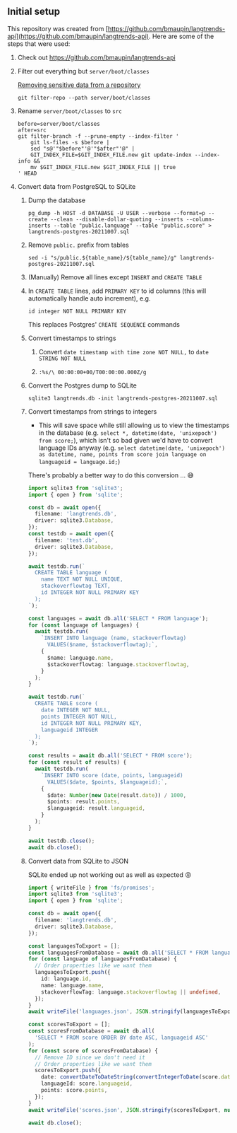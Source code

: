 ## Initial setup

This repository was created from [https://github.com/bmaupin/langtrends-api](https://github.com/bmaupin/langtrends-api). Here are some of the steps that were used:

1. Check out https://github.com/bmaupin/langtrends-api

1. Filter out everything but `server/boot/classes`

   [Removing sensitive data from a repository](https://docs.github.com/en/authentication/keeping-your-account-and-data-secure/removing-sensitive-data-from-a-repository)

   ```
   git filter-repo --path server/boot/classes
   ```

1. Rename `server/boot/classes` to `src`

   ```
   before=server/boot/classes
   after=src
   git filter-branch -f --prune-empty --index-filter '
       git ls-files -s $before |
       sed "s@'"$before"'@'"$after"'@" |
       GIT_INDEX_FILE=$GIT_INDEX_FILE.new git update-index --index-info &&
       mv $GIT_INDEX_FILE.new $GIT_INDEX_FILE || true
   ' HEAD
   ```

1. Convert data from PostgreSQL to SQLite

   1. Dump the database

      ```
      pg_dump -h HOST -d DATABASE -U USER --verbose --format=p --create --clean --disable-dollar-quoting --inserts --column-inserts --table "public.language" --table "public.score" > langtrends-postgres-20211007.sql
      ```

   1. Remove `public.` prefix from tables

      ```
      sed -i "s/public.${table_name}/${table_name}/g" langtrends-postgres-20211007.sql
      ```

   1. (Manually) Remove all lines except `INSERT` and `CREATE TABLE`

   1. In `CREATE TABLE` lines, add `PRIMARY KEY` to id columns (this will automatically handle auto increment), e.g.

      ```
      id integer NOT NULL PRIMARY KEY
      ```

      This replaces Postgres' `CREATE SEQUENCE` commands

   1. Convert timestamps to strings

      1. Convert `date timestamp with time zone NOT NULL,` to `date STRING NOT NULL`

      1. `:%s/\ 00:00:00+00/T00:00:00.000Z/g`

   1. Convert the Postgres dump to SQLite

      ```
      sqlite3 langtrends.db -init langtrends-postgres-20211007.sql
      ```

   1. Convert timestamps from strings to integers

      - This will save space while still allowing us to view the timestamps in the database (e.g. `select *, datetime(date, 'unixepoch') from score;`), which isn't so bad given we'd have to convert language IDs anyway (e.g. `select datetime(date, 'unixepoch') as datetime, name, points from score join language on languageid = language.id;`)

      There's probably a better way to do this conversion ... 😅

      ```typescript
      import sqlite3 from 'sqlite3';
      import { open } from 'sqlite';

      const db = await open({
        filename: 'langtrends.db',
        driver: sqlite3.Database,
      });
      const testdb = await open({
        filename: 'test.db',
        driver: sqlite3.Database,
      });

      await testdb.run(`
        CREATE TABLE language (
          name TEXT NOT NULL UNIQUE,
          stackoverflowtag TEXT,
          id INTEGER NOT NULL PRIMARY KEY
        );
      `);

      const languages = await db.all('SELECT * FROM language');
      for (const language of languages) {
        await testdb.run(
          `INSERT INTO language (name, stackoverflowtag)
            VALUES($name, $stackoverflowtag);`,
          {
            $name: language.name,
            $stackoverflowtag: language.stackoverflowtag,
          }
        );
      }

      await testdb.run(`
        CREATE TABLE score (
          date INTEGER NOT NULL,
          points INTEGER NOT NULL,
          id INTEGER NOT NULL PRIMARY KEY,
          languageid INTEGER
        );
      `);

      const results = await db.all('SELECT * FROM score');
      for (const result of results) {
        await testdb.run(
          `INSERT INTO score (date, points, languageid)
            VALUES($date, $points, $languageid);`,
          {
            $date: Number(new Date(result.date)) / 1000,
            $points: result.points,
            $languageid: result.languageid,
          }
        );
      }

      await testdb.close();
      await db.close();
      ```

   1. Convert data from SQLite to JSON

      SQLite ended up not working out as well as expected 😝

      ```typescript
      import { writeFile } from 'fs/promises';
      import sqlite3 from 'sqlite3';
      import { open } from 'sqlite';

      const db = await open({
        filename: 'langtrends.db',
        driver: sqlite3.Database,
      });

      const languagesToExport = [];
      const languagesFromDatabase = await db.all('SELECT * FROM language');
      for (const language of languagesFromDatabase) {
        // Order properties like we want them
        languagesToExport.push({
          id: language.id,
          name: language.name,
          stackoverflowTag: language.stackoverflowtag || undefined,
        });
      }
      await writeFile('languages.json', JSON.stringify(languagesToExport));

      const scoresToExport = [];
      const scoresFromDatabase = await db.all(
        'SELECT * FROM score ORDER BY date ASC, languageid ASC'
      );
      for (const score of scoresFromDatabase) {
        // Remove ID since we don't need it
        // Order properties like we want them
        scoresToExport.push({
          date: convertDateToDateString(convertIntegerToDate(score.date)),
          languageId: score.languageid,
          points: score.points,
        });
      }
      await writeFile('scores.json', JSON.stringify(scoresToExport, null, 2));

      await db.close();
      ```
